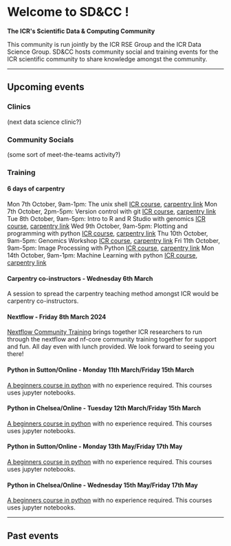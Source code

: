 
# Welcome to SD&CC !
**The ICR's Scientific Data & Computing Community**

This community is run jointly by the ICR RSE Group and the ICR Data Science Group. SD&CC hosts community social and training events for the ICR scientific community to share knowledge amongst the community.

---  

## Upcoming events

### Clinics
(next data science clinic?)

### Community Socials
(some sort of meet-the-teams activity?)

### Training

#### 6 days of carpentry
Mon 7th October, 9am-1pm: The unix shell [ICR course](https://training.icr.ac.uk/coursed.php?course=1215), [carpentry link]()
Mon 7th October, 2pm-5pm: Version control with git [ICR course](https://training.icr.ac.uk/coursed.php?course=1216), [carpentry link]()
Tue 8th October, 9am-5pm: Intro to R and R Studio with genomics [ICR course](https://training.icr.ac.uk/coursed.php?course=1218), [carpentry link]()
Wed 9th October, 9am-5pm: Plotting and programming with python [ICR course](https://training.icr.ac.uk/coursed.php?course=1210), [carpentry link]()
Thu 10th October, 9am-5pm: Genomics Workshop [ICR course](https://training.icr.ac.uk/coursed.php?course=1219), [carpentry link]()
Fri 11th October, 9am-5pm: Image Processing with Python [ICR course](https://training.icr.ac.uk/coursed.php?course=1217), [carpentry link]()
Mon 14th October, 9am-1pm: Machine Learning with python [ICR course](https://training.icr.ac.uk/coursed.php?course=1215), [carpentry link]()

#### Carpentry co-instructors - Wednesday 6th March
A session to spread the carpentry teaching method amongst ICR would be carpentry co-instructors.

#### Nextflow - Friday 8th March 2024
[Nextflow Community Training](https://training.icr.ac.uk/coursed.php?course=1087) brings together ICR researchers to run through the nextflow and nf-core community training together for support and fun. All day even with lunch provided. We look forward to seeing you there!

#### Python in Sutton/Online - Monday 11th March/Friday 15th March
[A beginners course in python](https://training.icr.ac.uk/coursed.php?course=544) with no experience required. This courses uses jupyter notebooks.

#### Python in Chelsea/Online - Tuesday 12th March/Friday 15th March
[A beginners course in python](https://training.icr.ac.uk/coursed.php?course=544) with no experience required. This courses uses jupyter notebooks.

#### Python in Sutton/Online - Monday 13th May/Friday 17th May
[A beginners course in python](https://training.icr.ac.uk/coursed.php?course=544) with no experience required. This courses uses jupyter notebooks.

#### Python in Chelsea/Online - Wednesday 15th May/Friday 17th May
[A beginners course in python](https://training.icr.ac.uk/coursed.php?course=544) with no experience required. This courses uses jupyter notebooks.


---  

## Past events


